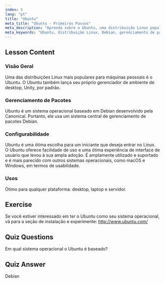 ```yaml
---
index: 5
lang: "pt"
title: "Ubuntu"
meta_title: "Ubuntu - Primeiros Passos"
meta_description: "Aprenda sobre o Ubuntu, uma distribuição Linux popular para iniciantes. Descubra seus recursos, gerenciamento de pacotes e por que é ótimo para uso em desktop e servidor."
meta_keywords: "Ubuntu, distribuição Linux, Debian, gerenciamento de pacotes, iniciante em Linux, tutorial Ubuntu, guia Linux"
---
```


## Lesson Content

### Visão Geral

Uma das distribuições Linux mais populares para máquinas pessoais é o Ubuntu. O Ubuntu também lança seu próprio gerenciador de ambiente de desktop, Unity, por padrão.

### Gerenciamento de Pacotes

Ubuntu é um sistema operacional baseado em Debian desenvolvido pela Canonical. Portanto, ele usa um sistema central de gerenciamento de pacotes Debian.

### Configurabilidade

Ubuntu é uma ótima escolha para um iniciante que deseja entrar no Linux. O Ubuntu oferece facilidade de uso e uma ótima experiência de interface de usuário que levou à sua ampla adoção. É amplamente utilizado e suportado e é mais parecido com outros sistemas operacionais, como macOS e Windows, em termos de usabilidade.

### Usos

Ótimo para qualquer plataforma: desktop, laptop e servidor.

## Exercise

Se você estiver interessado em ter o Ubuntu como seu sistema operacional, vá para a seção de instalação e experimente:
<http://www.ubuntu.com/>

## Quiz Questions

Em qual sistema operacional o Ubuntu é baseado?

## Quiz Answer

Debian

